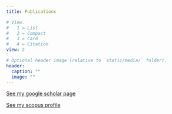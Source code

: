 ```yaml
---
title: Publications

# View.
#   1 = List
#   2 = Compact
#   3 = Card
#   4 = Citation
view: 2

# Optional header image (relative to `static/media/` folder).
header:
  caption: ""
  image: ""
---
```



[See my google scholar page](https://scholar.google.com/citations?hl=en&user=93hi3QcAAAAJ)

[See my scopus profile](https://www.scopus.com/authid/detail.uri?authorId=7004587933)
